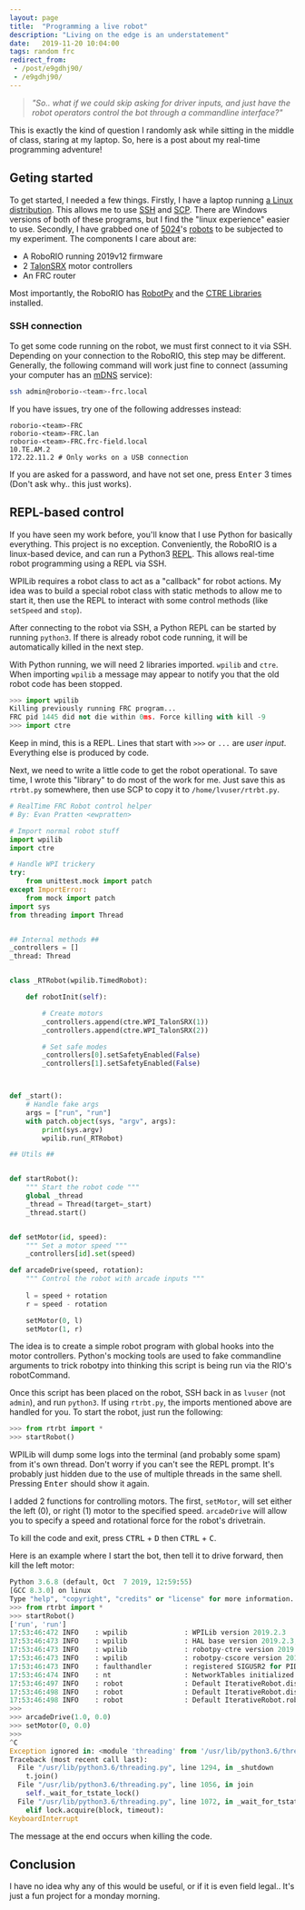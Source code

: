 ```yaml
---
layout: page
title:  "Programming a live robot"
description: "Living on the edge is an understatement"
date:   2019-11-20 10:04:00
tags: random frc
redirect_from: 
 - /post/e9gdhj90/
 - /e9gdhj90/
---
```


> *"So.. what if we could skip asking for driver inputs, and just have the robot operators control the bot through a commandline interface?"* 

This is exactly the kind of question I randomly ask while sitting in the middle of class, staring at my laptop. So, here is a post about my real-time programming adventure!

## Geting started

To get started, I needed a few things. Firstly, I have a laptop running [a Linux distribution](/about/#my-gear). This allows me to use [SSH](https://en.wikipedia.org/wiki/Secure_Shell) and [SCP](https://en.wikipedia.org/wiki/Secure_copy). There are Windows versions of both of these programs, but I find the "linux experience" easier to use. Secondly, I have grabbed one of [5024](https://www.thebluealliance.com/team/5024)'s [robots](https://cs.5024.ca/webdocs/docs/robots) to be subjected to my experiment. The components I care about are: 

 - A RoboRIO running 2019v12 firmware
 - 2 [TalonSRX](https://www.ctr-electronics.com/talon-srx.html) motor controllers 
 - An FRC router

Most importantly, the RoboRIO has [RobotPy](https://robotpy.readthedocs.io/en/stable/install/robot.html#install-robotpy) and the [CTRE Libraries](https://robotpy.readthedocs.io/en/stable/install/ctre.html) installed.

### SSH connection

To get some code running on the robot, we must first connect to it via SSH. Depending on your connection to the RoboRIO, this step may be different. Generally, the following command will work just fine to connect (assuming your computer has an [mDNS](https://en.wikipedia.org/wiki/Multicast_DNS) service):

```sh
ssh admin@roborio-<team>-frc.local
```

If you have issues, try one of the following addresses instead:

```
roborio-<team>-FRC
roborio-<team>-FRC.lan
roborio-<team>-FRC.frc-field.local
10.TE.AM.2
172.22.11.2 # Only works on a USB connection
```

If you are asked for a password, and have not set one, press <kbd>Enter</kbd> 3 times (Don't ask why.. this just works).

## REPL-based control

If you have seen my work before, you'll know that I use Python for basically everything. This project is no exception. Conveniently, the RoboRIO is a linux-based device, and can run a Python3 [REPL](https://en.wikipedia.org/wiki/Read%E2%80%93eval%E2%80%93print_loop). This allows real-time robot programming using a REPL via SSH. 

WPILib requires a robot class to act as a "callback" for robot actions. My idea was to build a special robot class with static methods to allow me to start it, then use the REPL to interact with some control methods (like `setSpeed` and `stop`).

After connecting to the robot via SSH, a Python REPL can be started by running `python3`. If there is already robot code running, it will be automatically killed in the next step. 

With Python running, we will need 2 libraries imported. `wpilib` and `ctre`. When importing `wpilib` a message may appear to notify you that the old robot code has been stopped.

```python
>>> import wpilib
Killing previously running FRC program...
FRC pid 1445 did not die within 0ms. Force killing with kill -9
>>> import ctre
```
Keep in mind, this is a REPL. Lines that start with `>>>` or `...` are *user input*. Everything else is produced by code.

Next, we need to write a little code to get the robot operational. To save time, I wrote this "library" to do most of the work for me. Just save this as `rtrbt.py` somewhere, then use SCP to copy it to `/home/lvuser/rtrbt.py`.

```python
# RealTime FRC Robot control helper
# By: Evan Pratten <ewpratten>

# Import normal robot stuff
import wpilib
import ctre

# Handle WPI trickery
try:
    from unittest.mock import patch
except ImportError:
    from mock import patch
import sys
from threading import Thread


## Internal methods ##
_controllers = []
_thread: Thread


class _RTRobot(wpilib.TimedRobot):

    def robotInit(self):

        # Create motors
        _controllers.append(ctre.WPI_TalonSRX(1))
        _controllers.append(ctre.WPI_TalonSRX(2))

        # Set safe modes
        _controllers[0].setSafetyEnabled(False)
        _controllers[1].setSafetyEnabled(False)



def _start():
    # Handle fake args
    args = ["run", "run"]
    with patch.object(sys, "argv", args):
        print(sys.argv)
        wpilib.run(_RTRobot)

## Utils ##


def startRobot():
    """ Start the robot code """
    global _thread
    _thread = Thread(target=_start)
    _thread.start()


def setMotor(id, speed):
    """ Set a motor speed """
    _controllers[id].set(speed)

def arcadeDrive(speed, rotation):
    """ Control the robot with arcade inputs """
    
    l = speed + rotation
    r = speed - rotation

    setMotor(0, l)
    setMotor(1, r)
```

The idea is to create a simple robot program with global hooks into the motor controllers. Python's mocking tools are used to fake commandline arguments to trick robotpy into thinking this script is being run via the RIO's robotCommand.

Once this script has been placed on the robot, SSH back in as `lvuser` (not `admin`), and run `python3`. If using `rtrbt.py`, the imports mentioned above are handled for you. To start the robot, just run the following:

```python
>>> from rtrbt import *
>>> startRobot()
```

WPILib will dump some logs into the terminal (and probably some spam) from it's own thread. Don't worry if you can't see the REPL prompt. It's probably just hidden due to the use of multiple threads in the same shell. Pressing <kbd>Enter</kbd> should show it again.

I added 2 functions for controlling motors. The first, `setMotor`, will set either the left (0), or right (1) motor to the specified speed. `arcadeDrive` will allow you to specify a speed and rotational force for the robot's drivetrain.

To kill the code and exit, press <kbd>CTRL</kbd> + <kbd>D</kbd> then <kbd>CTRL</kbd> + <kbd>C</kbd>.

Here is an example where I start the bot, then tell it to drive forward, then kill the left motor:
```python
Python 3.6.8 (default, Oct  7 2019, 12:59:55) 
[GCC 8.3.0] on linux
Type "help", "copyright", "credits" or "license" for more information.
>>> from rtrbt import *
>>> startRobot()
['run', 'run']
17:53:46:472 INFO    : wpilib              : WPILib version 2019.2.3
17:53:46:473 INFO    : wpilib              : HAL base version 2019.2.3; 
17:53:46:473 INFO    : wpilib              : robotpy-ctre version 2019.3.2
17:53:46:473 INFO    : wpilib              : robotpy-cscore version 2019.1.0
17:53:46:473 INFO    : faulthandler        : registered SIGUSR2 for PID 5447
17:53:46:474 INFO    : nt                  : NetworkTables initialized in server mode
17:53:46:497 INFO    : robot               : Default IterativeRobot.disabledInit() method... Override me!
17:53:46:498 INFO    : robot               : Default IterativeRobot.disabledPeriodic() method... Override me!
17:53:46:498 INFO    : robot               : Default IterativeRobot.robotPeriodic() method... Override me!
>>> 
>>> arcadeDrive(1.0, 0.0)
>>> setMotor(0, 0.0)
>>> 
^C
Exception ignored in: <module 'threading' from '/usr/lib/python3.6/threading.py'>
Traceback (most recent call last):
  File "/usr/lib/python3.6/threading.py", line 1294, in _shutdown
    t.join()
  File "/usr/lib/python3.6/threading.py", line 1056, in join
    self._wait_for_tstate_lock()
  File "/usr/lib/python3.6/threading.py", line 1072, in _wait_for_tstate_lock
    elif lock.acquire(block, timeout):
KeyboardInterrupt
```

The message at the end occurs when killing the code.

## Conclusion

I have no idea why any of this would be useful, or if it is even field legal.. It's just a fun project for a monday morning. 